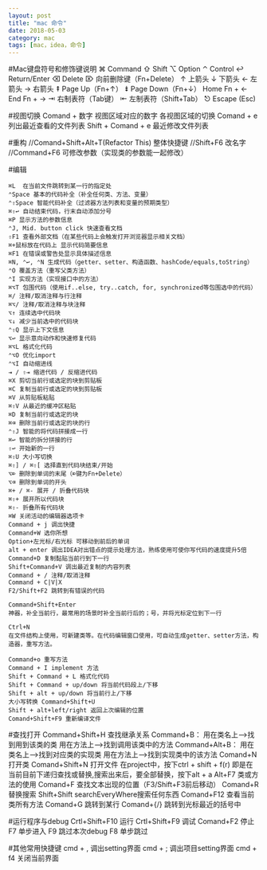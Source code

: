 ```yaml
---
layout: post
title: "mac 命令"
date: 2018-05-03
category: mac
tags: [mac，idea，命令]
---
```

#Mac键盘符号和修饰键说明
	⌘ Command
	⇧ Shift
	⌥ Option
	⌃ Control
	↩︎ Return/Enter
	⌫ Delete
	⌦ 向前删除键（Fn+Delete）
	↑ 上箭头
	↓ 下箭头
	← 左箭头
	→ 右箭头
	⇞ Page Up（Fn+↑）
	⇟ Page Down（Fn+↓）
	Home Fn + ←
	End Fn + →
	⇥ 右制表符（Tab键）
	⇤ 左制表符（Shift+Tab）
	⎋ Escape (Esc)

#视图切换
	Comand + 数字 视图区域对应的数字 各视图区域的切换 <!-- more --> 
	Comand + e 列出最近查看的文件列表 
	Shift + Comand + e 最近修改文件列表

#重构
	//Comand+Shift+Alt+T(Refactor This) 整体快捷键 
	//Shift+F6 改名字 
	//Command+F6 可修改参数（实现类的参数能一起修改）

#编辑
```
⌘L  在当前文件跳转到某一行的指定处
⌃Space 基本的代码补全（补全任何类、方法、变量）
⌃⇧Space 智能代码补全（过滤器方法列表和变量的预期类型）
⌘⇧↩ 自动结束代码，行末自动添加分号
⌘P 显示方法的参数信息
⌃J, Mid. button click 快速查看文档
⇧F1 查看外部文档（在某些代码上会触发打开浏览器显示相关文档）
⌘+鼠标放在代码上 显示代码简要信息
⌘F1 在错误或警告处显示具体描述信息
⌘N, ⌃↩, ⌃N 生成代码（getter、setter、构造函数、hashCode/equals,toString）
⌃O 覆盖方法（重写父类方法）
⌃I 实现方法（实现接口中的方法）
⌘⌥T 包围代码（使用if..else, try..catch, for, synchronized等包围选中的代码）
⌘/ 注释/取消注释与行注释
⌘⌥/ 注释/取消注释与块注释
⌥↑ 连续选中代码块
⌥↓ 减少当前选中的代码块
⌃⇧Q 显示上下文信息
⌥↩ 显示意向动作和快速修复代码
⌘⌥L 格式化代码
⌃⌥O 优化import
⌃⌥I 自动缩进线
⇥ / ⇧⇥ 缩进代码 / 反缩进代码
⌘X 剪切当前行或选定的块到剪贴板
⌘C 复制当前行或选定的块到剪贴板
⌘V 从剪贴板粘贴
⌘⇧V 从最近的缓冲区粘贴
⌘D 复制当前行或选定的块
⌘⌫ 删除当前行或选定的块的行
⌃⇧J 智能的将代码拼接成一行
⌘↩ 智能的拆分拼接的行
⇧↩ 开始新的一行
⌘⇧U 大小写切换
⌘⇧] / ⌘⇧[ 选择直到代码块结束/开始
⌥⌦ 删除到单词的末尾（⌦键为Fn+Delete）
⌥⌫ 删除到单词的开头
⌘+ / ⌘- 展开 / 折叠代码块
⌘⇧+ 展开所以代码块
⌘⇧- 折叠所有代码块
⌘W 关闭活动的编辑器选项卡
Command + j 调出快捷 
Command+W 选你所想 
Option+左光标/右光标 可移动到前后的单词 
alt + enter 调出IDEA对出错点的提示处理方法，熟练使用可使你写代码的速度提升5倍 
Command+D 复制黏贴当前行到下一行 
Shift+Command+V 调出最近复制的内容列表 
Command + / 注释/取消注释 
Command + C|V|X 
F2/Shift+F2 跳转到有错误的代码
	
Command+Shift+Enter 
神器，补全当前行，最常用的场景时补全当前行后的；号，并将光标定位到下一行
	
Ctrl+N 
在文件结构上使用，可新建类等。在代码编辑窗口使用，可自动生成getter、setter方法，构造器，重写方法。
	
Command+o 重写方法 
Command + I implement 方法 
Shift + Command + L 格式化代码 
Shift + Command + up/down 将当前代码段上/下移 
Shift + alt + up/down 将当前行上/下移 
大小写转换 Command+Shift+U 
Shift + alt+left/right 返回上次编辑的位置 
Comand+Shift+F9 重新编译文件
```
#查找打开
	Command+Shift+H 查找继承关系
	Command+B： 
	用在类名上–>找到用到该类的类 
	用在方法上–>找到调用该类中的方法
	Command+Alt+B： 
	用在类名上–>找到对应类的实现类 
	用在方法上–>找到实现类中的该方法
	Comand+N 打开类 
	Comand+Shift+N 打开文件 
	在project中，按下ctrl + shift + f(r) 即是在当前目前下递归查找或替换,搜索出来后，要全部替换，按下alt + a 
	Alt+F7 类或方法的使用 
	Comand+F 查找文本出现的位置（F3/Shift+F3前后移动） 
	Comand+R 替换搜索 
	Shift+Shift searchEveryWhere搜索任何东西 
	Comand+F12 查看当前类所有方法 
	Comand+G 跳转到某行 
	Comand+{/} 跳转到光标最近的括号中

#运行程序与debug 
	Crtl+Shift+F10 运行 
	Crtl+Shift+F9 调试 
	Comand+F2 停止 
	F7 单步进入 
	F9 跳过本次debug 
	F8 单步跳过

#其他常用快捷键
	cmd + , 调出setting界面 
	cmd + ; 调出项目setting界面 
	cmd + f4 关闭当前界面